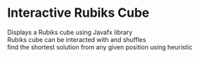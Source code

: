# Interactive Rubiks Cube 

Displays a Rubiks cube using Javafx library   
Rubiks cube can be interacted with and shuffles    
find the shortest solution from any given position using heuristic    


